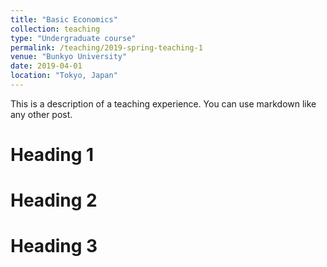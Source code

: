 ```yaml
---
title: "Basic Economics"
collection: teaching
type: "Undergraduate course"
permalink: /teaching/2019-spring-teaching-1
venue: "Bunkyo University"
date: 2019-04-01
location: "Tokyo, Japan"
---
```


This is a description of a teaching experience. You can use markdown like any other post.

Heading 1
======

Heading 2
======

Heading 3
======
